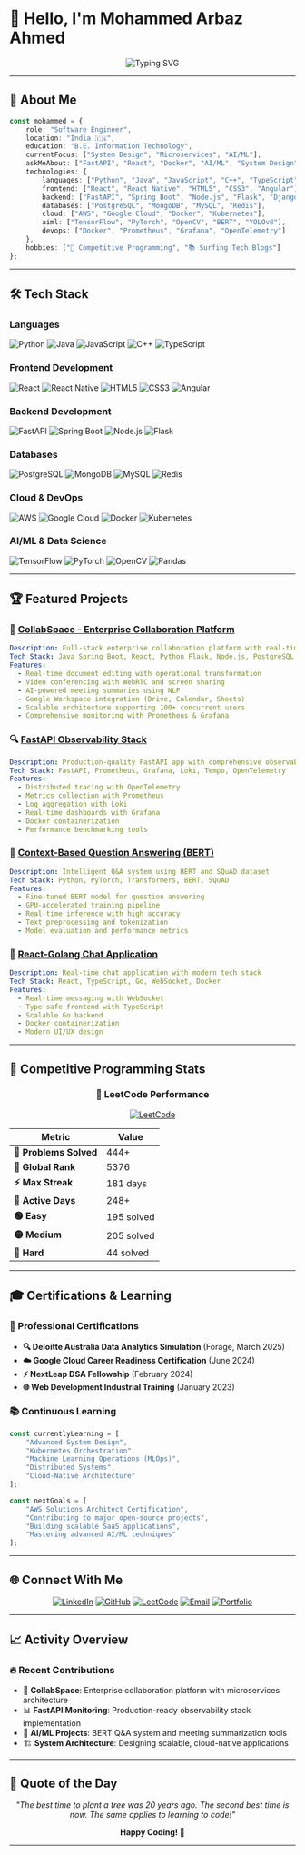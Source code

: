 # 👋 Hello, I'm Mohammed Arbaz Ahmed 

<div align="center">
  
![Typing SVG](https://readme-typing-svg.herokuapp.com?font=Fira+Code&duration=3000&pause=1000&color=00D9FF&center=true&vCenter=true&width=600&lines=Full-Stack+Software+Engineer+%F0%9F%9A%80;AI%2FML+Enthusiast+%F0%9F%A4%96;Problem+Solver+%F0%9F%A7%A9)

</div>

---

## 🚀 About Me

```typescript
const mohammed = {
    role: "Software Engineer",
    location: "India 🇮🇳",
    education: "B.E. Information Technology",
    currentFocus: ["System Design", "Microservices", "AI/ML"],
    askMeAbout: ["FastAPI", "React", "Docker", "AI/ML", "System Design"],
    technologies: {
        languages: ["Python", "Java", "JavaScript", "C++", "TypeScript"],
        frontend: ["React", "React Native", "HTML5", "CSS3", "Angular"],
        backend: ["FastAPI", "Spring Boot", "Node.js", "Flask", "Django"],
        databases: ["PostgreSQL", "MongoDB", "MySQL", "Redis"],
        cloud: ["AWS", "Google Cloud", "Docker", "Kubernetes"],
        aiml: ["TensorFlow", "PyTorch", "OpenCV", "BERT", "YOLOv8"],
        devops: ["Docker", "Prometheus", "Grafana", "OpenTelemetry"]
    },
    hobbies: ["🧩 Competitive Programming", "📚 Surfing Tech Blogs"]
};
```

---

## 🛠️ Tech Stack

### Languages
![Python](https://img.shields.io/badge/Python-3776AB?style=for-the-badge&logo=python&logoColor=white)
![Java](https://img.shields.io/badge/Java-ED8B00?style=for-the-badge&logo=openjdk&logoColor=white)
![JavaScript](https://img.shields.io/badge/JavaScript-323330?style=for-the-badge&logo=javascript&logoColor=F7DF1E)
![C++](https://img.shields.io/badge/C%2B%2B-00599C?style=for-the-badge&logo=c%2B%2B&logoColor=white)
![TypeScript](https://img.shields.io/badge/TypeScript-007ACC?style=for-the-badge&logo=typescript&logoColor=white)

### Frontend Development
![React](https://img.shields.io/badge/React-20232A?style=for-the-badge&logo=react&logoColor=61DAFB)
![React Native](https://img.shields.io/badge/React_Native-20232A?style=for-the-badge&logo=react&logoColor=61DAFB)
![HTML5](https://img.shields.io/badge/HTML5-E34F26?style=for-the-badge&logo=html5&logoColor=white)
![CSS3](https://img.shields.io/badge/CSS3-1572B6?style=for-the-badge&logo=css3&logoColor=white)
![Angular](https://img.shields.io/badge/Angular-DD0031?style=for-the-badge&logo=angular&logoColor=white)

### Backend Development
![FastAPI](https://img.shields.io/badge/FastAPI-005571?style=for-the-badge&logo=fastapi)
![Spring Boot](https://img.shields.io/badge/Spring_Boot-6DB33F?style=for-the-badge&logo=spring-boot&logoColor=white)
![Node.js](https://img.shields.io/badge/Node.js-43853D?style=for-the-badge&logo=node.js&logoColor=white)
![Flask](https://img.shields.io/badge/Flask-000000?style=for-the-badge&logo=flask&logoColor=white)

### Databases
![PostgreSQL](https://img.shields.io/badge/PostgreSQL-316192?style=for-the-badge&logo=postgresql&logoColor=white)
![MongoDB](https://img.shields.io/badge/MongoDB-4EA94B?style=for-the-badge&logo=mongodb&logoColor=white)
![MySQL](https://img.shields.io/badge/MySQL-005C84?style=for-the-badge&logo=mysql&logoColor=white)
![Redis](https://img.shields.io/badge/Redis-DC382D?style=for-the-badge&logo=redis&logoColor=white)

### Cloud & DevOps
![AWS](https://img.shields.io/badge/Amazon_AWS-FF9900?style=for-the-badge&logo=amazonaws&logoColor=white)
![Google Cloud](https://img.shields.io/badge/Google_Cloud-4285F4?style=for-the-badge&logo=google-cloud&logoColor=white)
![Docker](https://img.shields.io/badge/Docker-2496ED?style=for-the-badge&logo=docker&logoColor=white)
![Kubernetes](https://img.shields.io/badge/Kubernetes-326ce5?style=for-the-badge&logo=kubernetes&logoColor=white)

### AI/ML & Data Science
![TensorFlow](https://img.shields.io/badge/TensorFlow-FF6F00?style=for-the-badge&logo=tensorflow&logoColor=white)
![PyTorch](https://img.shields.io/badge/PyTorch-EE4C2C?style=for-the-badge&logo=pytorch&logoColor=white)
![OpenCV](https://img.shields.io/badge/OpenCV-27338e?style=for-the-badge&logo=OpenCV&logoColor=white)
![Pandas](https://img.shields.io/badge/Pandas-2C2D72?style=for-the-badge&logo=pandas&logoColor=white)

---


## 🏆 Featured Projects

### 🌟 [CollabSpace - Enterprise Collaboration Platform](https://github.com/ARBAZ1233678/CollabSpace)
```yaml
Description: Full-stack enterprise collaboration platform with real-time features
Tech Stack: Java Spring Boot, React, Python Flask, Node.js, PostgreSQL, Redis
Features: 
  - Real-time document editing with operational transformation
  - Video conferencing with WebRTC and screen sharing
  - AI-powered meeting summaries using NLP
  - Google Workspace integration (Drive, Calendar, Sheets)
  - Scalable architecture supporting 100+ concurrent users
  - Comprehensive monitoring with Prometheus & Grafana
```

### 🔍 [FastAPI Observability Stack](https://github.com/ARBAZ1233678/fastapi-monitoring)
```yaml
Description: Production-quality FastAPI app with comprehensive observability
Tech Stack: FastAPI, Prometheus, Grafana, Loki, Tempo, OpenTelemetry
Features:
  - Distributed tracing with OpenTelemetry
  - Metrics collection with Prometheus
  - Log aggregation with Loki
  - Real-time dashboards with Grafana
  - Docker containerization
  - Performance benchmarking tools
```

### 🤖 [Context-Based Question Answering (BERT)](https://github.com/ARBAZ1233678/Context-Based_Question-Answering)
```yaml
Description: Intelligent Q&A system using BERT and SQuAD dataset
Tech Stack: Python, PyTorch, Transformers, BERT, SQuAD
Features:
  - Fine-tuned BERT model for question answering
  - GPU-accelerated training pipeline
  - Real-time inference with high accuracy
  - Text preprocessing and tokenization
  - Model evaluation and performance metrics
```

### 📱 [React-Golang Chat Application](https://github.com/ARBAZ1233678/React-golang-chatApp)
```yaml
Description: Real-time chat application with modern tech stack
Tech Stack: React, TypeScript, Go, WebSocket, Docker
Features:
  - Real-time messaging with WebSocket
  - Type-safe frontend with TypeScript
  - Scalable Go backend
  - Docker containerization
  - Modern UI/UX design
```

---

## 🎯 Competitive Programming Stats

<div align="center">

### 🏅 LeetCode Performance
[![LeetCode](https://img.shields.io/badge/Coding-Ninjas-FFA116?style=for-the-badge&logo=leetcode&logoColor=white)](https://codolio.com/profile/I9rRc5pB/card)

| Metric | Value |
|--------|-------|
| **🎯 Problems Solved** | 444+ |
| **🥇 Global Rank** | 5376 |
| **⚡ Max Streak** | 181 days |
| **📅 Active Days** | 248+ |
| **🟢 Easy** | 195 solved |
| **🟡 Medium** | 205 solved |
| **🔴 Hard** | 44 solved |

</div>


---

## 🎓 Certifications & Learning

### 🏅 Professional Certifications
- **🔍 Deloitte Australia Data Analytics Simulation** (Forage, March 2025)
- **☁️ Google Cloud Career Readiness Certification** (June 2024)
- **⚡ NextLeap DSA Fellowship** (February 2024)
- **🌐 Web Development Industrial Training** (January 2023)

### 📚 Continuous Learning
```javascript
const currentlyLearning = [
    "Advanced System Design",
    "Kubernetes Orchestration", 
    "Machine Learning Operations (MLOps)",
    "Distributed Systems",
    "Cloud-Native Architecture"
];

const nextGoals = [
    "AWS Solutions Architect Certification",
    "Contributing to major open-source projects",
    "Building scalable SaaS applications",
    "Mastering advanced AI/ML techniques"
];
```

---

## 🌐 Connect With Me

<div align="center">

[![LinkedIn](https://img.shields.io/badge/LinkedIn-0077B5?style=for-the-badge&logo=linkedin&logoColor=white)](https://linkedin.com/in/mohammed-arbaz-ahmed)
[![GitHub](https://img.shields.io/badge/GitHub-100000?style=for-the-badge&logo=github&logoColor=white)](https://github.com/ARBAZ1233678)
[![LeetCode](https://img.shields.io/badge/LeetCode-FFA116?style=for-the-badge&logo=leetcode&logoColor=white)](https://codolio.com/profile/I9rRc5pB/card)
[![Email](https://img.shields.io/badge/Email-D14836?style=for-the-badge&logo=gmail&logoColor=white)](mailto:mdarbaz3636@gmail.com)
[![Portfolio](https://img.shields.io/badge/Portfolio-000000?style=for-the-badge&logo=About.me&logoColor=white)](https://codolio.com/profile/I9rRc5pB)

</div>

---

## 📈 Activity Overview

### 🔥 Recent Contributions
- 🚀 **CollabSpace**: Enterprise collaboration platform with microservices architecture
- 📊 **FastAPI Monitoring**: Production-ready observability stack implementation  
- 🤖 **AI/ML Projects**: BERT Q&A system and meeting summarization tools
- 🏗️ **System Architecture**: Designing scalable, cloud-native applications



---


## 💬 Quote of the Day

<div align="center">

*"The best time to plant a tree was 20 years ago. The second best time is now. The same applies to learning to code!"*

**Happy Coding! 🚀**

</div>

---

<div align="center">



</div>
